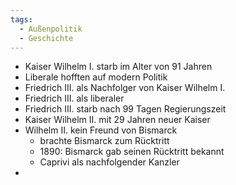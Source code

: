 ```yaml
---
tags:
  - Außenpolitik
  - Geschichte
---
```

- Kaiser Wilhelm I. starb im Alter von 91 Jahren
- Liberale hofften auf modern Politik
- Friedrich III. als Nachfolger von Kaiser Wilhelm I.
- Friedrich III. als liberaler
- Friedrich III. starb nach 99 Tagen Regierungszeit
- Kaiser Wilhelm II. mit 29 Jahren neuer Kaiser
- Wilhelm II. kein Freund von Bismarck
	- brachte Bismarck zum Rücktritt
	- 1890: Bismarck gab seinen Rücktritt bekannt
	- Caprivi als nachfolgender Kanzler
- 